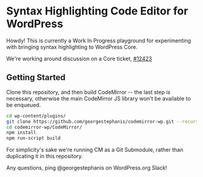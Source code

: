 # Syntax Highlighting Code Editor for WordPress

Howdy!  This is currently a Work In Progress playground for experimenting with bringing syntax highlighting to WordPress Core.

We're working around discussion on a Core ticket, [#12423](https://core.trac.wordpress.org/ticket/12423)

## Getting Started

Clone this repository, and then build CodeMirror -- the last step is necessary, otherwise the main CodeMirror JS library won't be available to be enqueued.

```bash
cd wp-content/plugins/
git clone https://github.com/georgestephanis/codemirror-wp.git --recursive
cd codemirror-wp/CodeMirror/
npm install
npm run-script build
```

For simplicity's sake we're running CM as a Git Submodule, rather than duplicating it in this repository.

Any questions, ping @georgestephanis on WordPress.org Slack!
